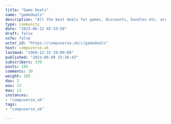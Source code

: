 ```yaml
---
title: "Game Deals" 
name: "gamedeals"
description: "All the best deals for games, discounts, bundles etc. are all welcome!"
type: community
date: "2023-06-22 02:19:56"
draft: false
nsfw: false
actor_id: "https://compuverse.uk/c/gamedeals"
host: compuverse.uk
lastmod: "1969-12-31 19:00:00"
published: "2023-06-09 15:26:43"
subscribers: 339
posts: 185
comments: 39
weight: 185
dau: 2
wau: 13
mau: 13
instances:
- "compuverse_uk"
tags: 
- "compuverse_uk"

---
```


